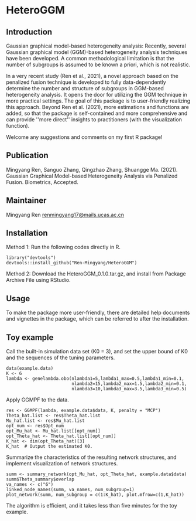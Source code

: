 # HeteroGGM
## Introduction
Gaussian graphical model-based heterogeneity analysis:
Recently, several Gaussian graphical model (GGM)-based heterogeneity 
analysis techniques have been developed. A common methodological limitation 
is that the number of subgroups is assumed to be known a priori, which 
is not realistic. 

In a very recent study (Ren et al., 2021), a novel approach 
based on the penalized fusion technique is developed to fully 
data-dependently determine the number and structure of subgroups in 
GGM-based heterogeneity analysis. It opens the door for utilizing 
the GGM technique in more practical settings. The goal of this 
package is to user-friendly realizing this approach. Beyond 
Ren et al. (2021), more estimations and functions are added, so 
that the package is self-contained and more comprehensive and can 
provide ''more direct'' insights to practitioners (with the visualization function).

Welcome any suggestions and comments on my first R package!


## Publication
Mingyang Ren, Sanguo Zhang, Qingzhao Zhang, Shuangge Ma. (2021). Gaussian Graphical Model-based Heterogeneity Analysis via Penalized Fusion. Biometrics, Accepted.

## Maintainer
Mingyang Ren <renmingyang17@mails.ucas.ac.cn>


## Installation

Method 1: Run the following codes directly in R.
```{r eval=FALSE}
library("devtools")
devtools::install_github("Ren-Mingyang/HeteroGGM")
```
Method 2: Download the HeteroGGM_0.1.0.tar.gz, and install from Package Archive File using RStudio.


## Usage
To make the package more user-friendly, there are detailed help documents and 
vignettes in the package, which can be referred to after the installation.


## Toy example
Call the built-in simulation data set (K0 = 3), and set the upper bound of K0 and the sequences of the tuning parameters.
```{r eval=FALSE}
data(example.data)
K <- 6
lambda <- genelambda.obo(nlambda1=5,lambda1_max=0.5,lambda1_min=0.1,
                         nlambda2=15,lambda2_max=1.5,lambda2_min=0.1,
                         nlambda3=10,lambda3_max=3.5,lambda3_min=0.5)
```

Apply GGMPF to the data.
```{r eval=FALSE}
res <- GGMPF(lambda, example.data$data, K, penalty = "MCP")
Theta_hat.list <- res$Theta_hat.list
Mu_hat.list <- res$Mu_hat.list
opt_num <- res$Opt_num
opt_Mu_hat <- Mu_hat.list[[opt_num]]
opt_Theta_hat <- Theta_hat.list[[opt_num]]
K_hat <- dim(opt_Theta_hat)[3]
K_hat  # Output the estimated K0.
```

Summarize the characteristics of the resulting network structures, and implement visualization of network structures.
```{r eval=FALSE}
summ <- summary_network(opt_Mu_hat, opt_Theta_hat, example.data$data)
summ$Theta_summary$overlap
va_names <- c("6")
linked_node_names(summ, va_names, num_subgroup=1)
plot_network(summ, num_subgroup = c(1:K_hat), plot.mfrow=c(1,K_hat))
```
The algorithm is efficient, and it takes less than five minutes for the toy example.

